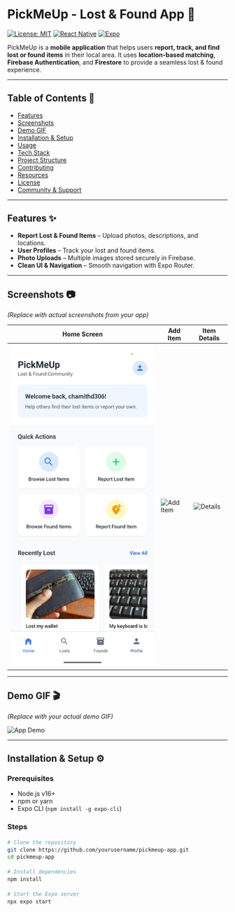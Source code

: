 # PickMeUp - Lost & Found App 📱

[![License: MIT](https://img.shields.io/badge/License-MIT-blue.svg)](LICENSE)
[![React Native](https://img.shields.io/badge/React_Native-v0.71-blue)](https://reactnative.dev/)
[![Expo](https://img.shields.io/badge/Expo-v49.0.0-green)](https://expo.dev/)

PickMeUp is a **mobile application** that helps users **report, track, and find lost or found items** in their local area. It uses **location-based matching**, **Firebase Authentication**, and **Firestore** to provide a seamless lost & found experience.  

---

## Table of Contents 📖

- [Features](#features-✨)  
- [Screenshots](#screenshots-📷)  
- [Demo GIF](#demo-gif-🎬)  
- [Installation & Setup](#installation--setup-⚙️)  
- [Usage](#usage-🛠️)  
- [Tech Stack](#tech-stack-🧰)  
- [Project Structure](#project-structure-📂)  
- [Contributing](#contributing-🤝)  
- [Resources](#resources-📚)  
- [License](#license-📝)  
- [Community & Support](#community--support-💬)  

---

## Features ✨

- **Report Lost & Found Items** – Upload photos, descriptions, and locations.  
- **User Profiles** – Track your lost and found items.  
- **Photo Uploads** – Multiple images stored securely in Firebase.  
- **Clean UI & Navigation** – Smooth navigation with Expo Router.  

---

## Screenshots 📷

*(Replace with actual screenshots from your app)*  

| Home Screen | Add Item | Item Details |
|------------|----------|--------------|
| ![Home](screenshots/home.png) | ![Add Item](screenshots/add_item.png) | ![Details](screenshots/item_details.png) |

---

## Demo GIF 🎬

*(Replace with your actual demo GIF)*  

![App Demo](screenshots/demo.gif)  

---

## Installation & Setup ⚙️

### Prerequisites
- Node.js v16+  
- npm or yarn  
- Expo CLI (`npm install -g expo-cli`)  

### Steps

```bash
# Clone the repository
git clone https://github.com/yourusername/pickmeup-app.git
cd pickmeup-app

# Install dependencies
npm install

# Start the Expo server
npx expo start
